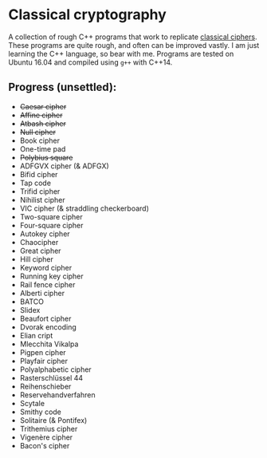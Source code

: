 # Classical cryptography

A collection of rough C++ programs that work to replicate [classical ciphers](https://en.wikipedia.org/wiki/Classical_cipher). These programs are quite rough, and often can be improved vastly. I am just learning the C++ language, so bear with me. Programs are tested on Ubuntu 16.04 and compiled using `g++` with C++14.

## Progress (unsettled):

- ~~Caesar cipher~~
- ~~Affine cipher~~
- ~~Atbash cipher~~
- ~~Null cipher~~
- Book cipher
- One-time pad
- ~~Polybius square~~
- ADFGVX cipher (& ADFGX)
- Bifid cipher
- Tap code
- Trifid cipher
- Nihilist cipher
- VIC cipher (& straddling checkerboard)
- Two-square cipher
- Four-square cipher
- Autokey cipher
- Chaocipher
- Great cipher
- Hill cipher
- Keyword cipher
- Running key cipher
- Rail fence cipher
- Alberti cipher
- BATCO
- Slidex
- Beaufort cipher
- Dvorak encoding
- Elian cript
- Mlecchita Vikalpa
- Pigpen cipher
- Playfair cipher
- Polyalphabetic cipher
- Rasterschlüssel 44
- Reihenschieber
- Reservehandverfahren
- Scytale
- Smithy code
- Solitaire (& Pontifex)
- Trithemius cipher
- Vigenère cipher
- Bacon's cipher
